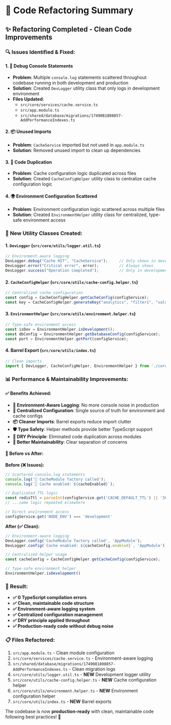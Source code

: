 # 🧹 Code Refactoring Summary

## ✨ **Refactoring Completed - Clean Code Improvements**

### 🔍 **Issues Identified & Fixed:**

#### 1. **🐛 Debug Console Statements**
- **Problem**: Multiple `console.log` statements scattered throughout codebase running in both development and production
- **Solution**: Created `DevLogger` utility class that only logs in development environment
- **Files Updated**: 
  - `src/core/services/cache.service.ts`
  - `src/app.module.ts`
  - `src/shared/database/migrations/1749081808857-AddPerformanceIndexes.ts`

#### 2. **📦 Unused Imports**
- **Problem**: `CacheService` imported but not used in `app.module.ts`
- **Solution**: Removed unused import to clean up dependencies

#### 3. **🔄 Code Duplication**
- **Problem**: Cache configuration logic duplicated across files
- **Solution**: Created `CacheConfigHelper` utility class to centralize cache configuration logic

#### 4. **🌍 Environment Configuration Scattered**
- **Problem**: Environment configuration logic scattered across multiple files
- **Solution**: Created `EnvironmentHelper` utility class for centralized, type-safe environment access

### 🎯 **New Utility Classes Created:**

#### 1. **`DevLogger` (`src/core/utils/logger.util.ts`)**
```typescript
// Environment-aware logging
DevLogger.debug("Cache HIT", "CacheService");     // Only shows in development
DevLogger.error("Critical error", error);         // Always shows
DevLogger.success("Operation completed");         // Only in development
```

#### 2. **`CacheConfigHelper` (`src/core/utils/cache-config.helper.ts`)**
```typescript
// Centralized cache configuration
const config = CacheConfigHelper.getCacheConfig(configService);
const key = CacheConfigHelper.generateKey("analytics", "filter1", "value2");
```

#### 3. **`EnvironmentHelper` (`src/core/utils/environment.helper.ts`)**
```typescript
// Type-safe environment access
const isDev = EnvironmentHelper.isDevelopment();
const dbConfig = EnvironmentHelper.getDatabaseConfig(configService);
const port = EnvironmentHelper.getPort(configService);
```

#### 4. **Barrel Export (`src/core/utils/index.ts`)**
```typescript
// Clean imports
import { DevLogger, CacheConfigHelper, EnvironmentHelper } from './core/utils';
```

### 📊 **Performance & Maintainability Improvements:**

#### ✅ **Benefits Achieved:**
- **🎯 Environment-Aware Logging**: No more console noise in production
- **🔧 Centralized Configuration**: Single source of truth for environment and cache configs
- **📦 Cleaner Imports**: Barrel exports reduce import clutter
- **🛡️ Type Safety**: Helper methods provide better TypeScript support
- **🧹 DRY Principle**: Eliminated code duplication across modules
- **📝 Better Maintainability**: Clear separation of concerns

#### 🔄 **Before vs After:**

**Before (❌ Issues):**
```typescript
// Scattered console.log statements
console.log('🔧 CacheModule factory called');
console.log(`🔧 Cache enabled: ${cacheEnabled}`);

// Duplicated TTL logic
const redisTtl = parseInt(configService.get('CACHE_DEFAULT_TTL') || '300');
// ...same logic repeated elsewhere

// Direct environment access
configService.get('NODE_ENV') === 'development'
```

**After (✅ Clean):**
```typescript
// Environment-aware logging
DevLogger.config('CacheModule factory called', 'AppModule');
DevLogger.config(`Cache enabled: ${cacheConfig.enabled}`, 'AppModule');

// Centralized helper usage
const cacheConfig = CacheConfigHelper.getCacheConfig(configService);

// Type-safe environment helper
EnvironmentHelper.isDevelopment()
```

### 🎉 **Result:**
- **✅ 0 TypeScript compilation errors**
- **✅ Clean, maintainable code structure**
- **✅ Environment-aware logging system**
- **✅ Centralized configuration management**
- **✅ DRY principle applied throughout**
- **✅ Production-ready code without debug noise**

### 📋 **Files Refactored:**
1. `src/app.module.ts` - Clean module configuration
2. `src/core/services/cache.service.ts` - Environment-aware logging
3. `src/shared/database/migrations/1749081808857-AddPerformanceIndexes.ts` - Clean migration logs
4. `src/core/utils/logger.util.ts` - **NEW** Development logger utility
5. `src/core/utils/cache-config.helper.ts` - **NEW** Cache configuration helper
6. `src/core/utils/environment.helper.ts` - **NEW** Environment configuration helper
7. `src/core/utils/index.ts` - **NEW** Barrel exports

The codebase is now **production-ready** with clean, maintainable code following best practices! 🚀
